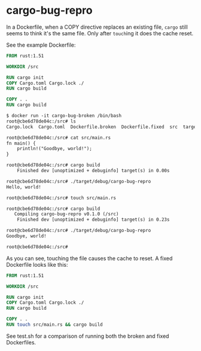 # cargo-bug-repro

In a Dockerfile, when a COPY directive replaces an existing file, `cargo`
still seems to think it's the same file. Only after `touch`ing it does the
cache reset.

See the example Dockerfile:

```Dockerfile
FROM rust:1.51

WORKDIR /src

RUN cargo init
COPY Cargo.toml Cargo.lock ./
RUN cargo build

COPY . .
RUN cargo build
```

```txt
$ docker run -it cargo-bug-broken /bin/bash
root@cbe6d78de04c:/src# ls
Cargo.lock  Cargo.toml	Dockerfile.broken  Dockerfile.fixed  src  target  test.sh

root@cbe6d78de04c:/src# cat src/main.rs
fn main() {
    println!("Goodbye, world!");
}

root@cbe6d78de04c:/src# cargo build
    Finished dev [unoptimized + debuginfo] target(s) in 0.00s

root@cbe6d78de04c:/src# ./target/debug/cargo-bug-repro
Hello, world!

root@cbe6d78de04c:/src# touch src/main.rs

root@cbe6d78de04c:/src# cargo build
   Compiling cargo-bug-repro v0.1.0 (/src)
    Finished dev [unoptimized + debuginfo] target(s) in 0.23s

root@cbe6d78de04c:/src# ./target/debug/cargo-bug-repro
Goodbye, world!

root@cbe6d78de04c:/src#
```

As you can see, touching the file causes the cache to reset. A fixed
Dockerfile looks like this:

```Dockerfile
FROM rust:1.51

WORKDIR /src

RUN cargo init
COPY Cargo.toml Cargo.lock ./
RUN cargo build

COPY . .
RUN touch src/main.rs && cargo build
```

See test.sh for a comparison of running both the broken and fixed
Dockerfiles.
